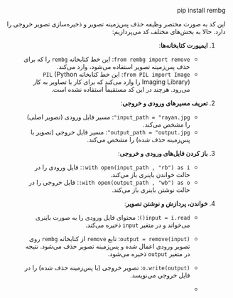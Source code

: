 <div dir="rtl">


pip install rembg

این کد به صورت مختصر وظیفه حذف پس‌زمینه تصویر و ذخیره‌سازی تصویر خروجی را دارد. حالا به بخش‌های مختلف کد می‌پردازیم:

1. **ایمپورت کتابخانه‌ها**:
   - `from rembg import remove`: این خط کتابخانه `rembg` را که برای حذف پس‌زمینه تصویر استفاده می‌شود، وارد می‌کند.
   - `from PIL import Image`: این خط کتابخانه `PIL` (Python Imaging Library) را وارد می‌کند که برای کار با تصاویر به کار می‌رود. هرچند در این کد مستقیماً استفاده نشده است.

2. **تعریف مسیرهای ورودی و خروجی**:
   - `input_path = "rayan.jpg"`: مسیر فایل ورودی (تصویر اصلی) را مشخص می‌کند.
   - `output_path = "output.jpg"`: مسیر فایل خروجی (تصویر با پس‌زمینه حذف شده) را مشخص می‌کند.

3. **باز کردن فایل‌های ورودی و خروجی**:
   - `with open(input_path , "rb") as i:`: فایل ورودی را در حالت خواندن باینری باز می‌کند.
   - `with open(output_path , "wb") as o:`: فایل خروجی را در حالت نوشتن باینری باز می‌کند.

4. **خواندن، پردازش و نوشتن تصویر**:
   - `input = i.read()`: محتوای فایل ورودی را به صورت باینری می‌خواند و در متغیر `input` ذخیره می‌کند.
   - `output = remove(input)`: تابع `remove` از کتابخانه `rembg` روی تصویر ورودی اعمال شده و پس‌زمینه تصویر حذف می‌شود. نتیجه در متغیر `output` ذخیره می‌شود.
   - `o.write(output)`: تصویر خروجی (با پس‌زمینه حذف شده) را در فایل خروجی می‌نویسد.
  
   - </div>
